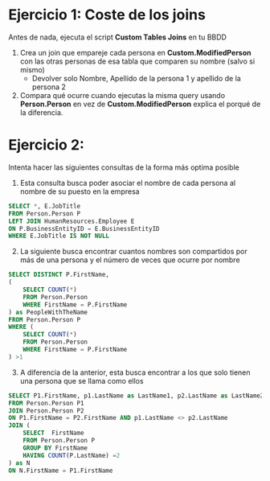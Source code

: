 
# Ejercicio 1: Coste de los joins

Antes de nada, ejecuta el script **Custom Tables Joins** en tu BBDD

1. Crea un join que empareje cada persona en **Custom.ModifiedPerson** con las otras personas de esa tabla que comparen su nombre (salvo si mismo)
	- Devolver solo Nombre, Apellido de la persona 1 y apellido de la persona 2
2. Compara qué ocurre cuando ejecutas la misma query usando **Person.Person** en vez de **Custom.ModifiedPerson** explica el porqué de la diferencia.

# Ejercicio 2:

Intenta hacer las siguientes consultas de la forma más optima posible

1. Esta consulta busca poder asociar el nombre de cada persona al nombre de su puesto en la empresa

```SQL
SELECT *, E.JobTitle
FROM Person.Person P
LEFT JOIN HumanResources.Employee E
ON P.BusinessEntityID = E.BusinessEntityID
WHERE E.JobTitle IS NOT NULL
```

2. La siguiente busca encontrar cuantos nombres son compartidos por más de una persona y el número de veces que ocurre por nombre

```SQL
SELECT DISTINCT P.FirstName, 
(
	SELECT COUNT(*) 
	FROM Person.Person
	WHERE FirstName = P.FirstName
) as PeopleWithTheName
FROM Person.Person P
WHERE (
	SELECT COUNT(*) 
	FROM Person.Person
	WHERE FirstName = P.FirstName
) >1
```

3. A diferencia de la anterior, esta busca encontrar a los que solo tienen una persona que se llama como ellos

```SQL
SELECT P1.FirstName, p1.LastName as LastName1, p2.LastName as LastName2
FROM Person.Person P1
JOIN Person.Person P2
ON P1.FirstName = P2.FirstName AND p1.LastName <> p2.LastName
JOIN (
	SELECT  FirstName 
	FROM Person.Person P
	GROUP BY FirstName
	HAVING COUNT(P.LastName) =2
) as N
ON N.FirstName = P1.FirstName
```
